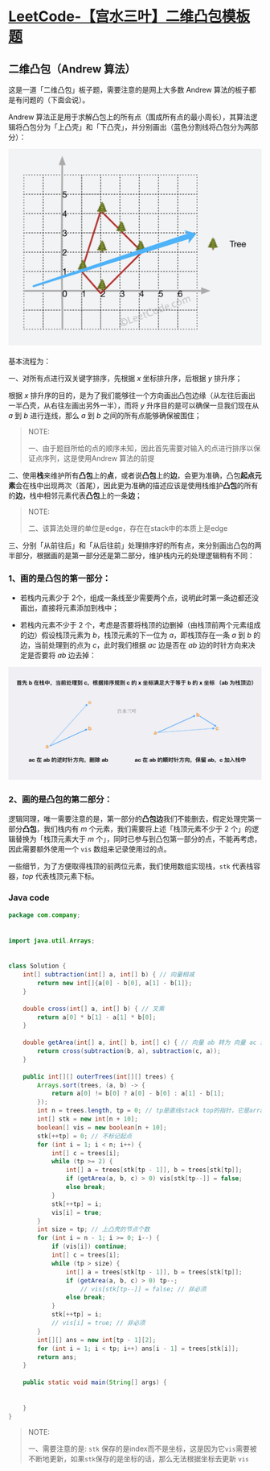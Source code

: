 # [LeetCode-【宫水三叶】二维凸包模板题](https://leetcode.cn/problems/erect-the-fence/solution/by-ac_oier-4xuu/) 

## 二维凸包（Andrew 算法）

这是一道「二维凸包」板子题，需要注意的是网上大多数 Andrew 算法的板子都是有问题的（下面会说）。

Andrew 算法正是用于求解凸包上的所有点（围成所有点的最小周长），其算法逻辑将凸包分为「上凸壳」和「下凸壳」，并分别画出（蓝色分割线将凸包分为两部分）：

![](./1650675817-tJTwGT-image.png)



基本流程为：

一、对所有点进行双关键字排序，先根据 *x* 坐标排升序，后根据 *y* 排升序；

根据 *x* 排升序的目的，是为了我们能够往一个方向画出凸包边缘（从左往后画出一半凸壳，从右往左画出另外一半），而将 *y* 升序目的是可以确保一旦我们现在从 *a* 到 *b* 进行连线，那么 *a* 到 *b* 之间的所有点能够确保被围住；

> NOTE:
>
> 一、由于题目所给的点的顺序未知，因此首先需要对输入的点进行排序以保证点序列，这是使用Andrew 算法的前提

二、使用**栈**来维护所有**凸包**上的**点**，或者说**凸包**上的**边**，会更为准确，凸包**起点元素**会在栈中出现两次（首尾），因此更为准确的描述应该是使用栈维护**凸包**的所有的**边**，栈中相邻元素代表**凸包**上的一条**边**；

> NOTE:
>
> 二、该算法处理的单位是edge，存在在stack中的本质上是edge

三、分别「从前往后」和「从后往前」处理排序好的所有点，来分别画出凸包的两半部分，根据画的是第一部分还是第二部分，维护栈内元的处理逻辑稍有不同：

### 1、**画的是凸包的第一部分：**

- 若栈内元素少于 $2$个，组成一条线至少需要两个点，说明此时第一条边都还没画出，直接将元素添加到栈中；

- 若栈内元素不少于 $2$ 个，考虑是否要将栈顶的边删掉（由栈顶前两个元素组成的边）假设栈顶元素为 $b$，栈顶元素的下一位为 $a$，即栈顶存在一条 $a$ 到 $b$ 的边，当前处理到的点为 $c$，此时我们根据 $ac$ 边是否在 $ab$ 边的时针方向来决定是否要将 $ab$ 边去掉：

  

![](./1650678200-VMOiaM-image.png)



### 2、**画的是凸包的第二部分：**

逻辑同理，唯一需要注意的是，第一部分的**凸包边**我们不能删去，假定处理完第一部分**凸包**，我们栈内有 *m* 个元素，我们需要将上述「栈顶元素不少于 2 个」的逻辑替换为「栈顶元素大于 *m* 个」，同时已参与到凸包第一部分的点，不能再考虑，因此需要额外使用一个 
`vis` 数组来记录使用过的点。

一些细节，为了方便取得栈顶的前两位元素，我们使用数组实现栈，`stk` 代表栈容器，*top* 代表栈顶元素下标。



### Java code

```java
package com.company;


import java.util.Arrays;


class Solution {
    int[] subtraction(int[] a, int[] b) { // 向量相减
        return new int[]{a[0] - b[0], a[1] - b[1]};
    }

    double cross(int[] a, int[] b) { // 叉乘
        return a[0] * b[1] - a[1] * b[0];
    }

    double getArea(int[] a, int[] b, int[] c) { // 向量 ab 转为 向量 ac 过程中扫过的面积
        return cross(subtraction(b, a), subtraction(c, a));
    }

    public int[][] outerTrees(int[][] trees) {
        Arrays.sort(trees, (a, b) -> {
            return a[0] != b[0] ? a[0] - b[0] : a[1] - b[1];
        });
        int n = trees.length, tp = 0; // tp是直线stack top的指针，它是array as stack的辅助
        int[] stk = new int[n + 10];
        boolean[] vis = new boolean[n + 10];
        stk[++tp] = 0; // 不标记起点
        for (int i = 1; i < n; i++) {
            int[] c = trees[i];
            while (tp >= 2) {
                int[] a = trees[stk[tp - 1]], b = trees[stk[tp]];
                if (getArea(a, b, c) > 0) vis[stk[tp--]] = false;
                else break;
            }
            stk[++tp] = i;
            vis[i] = true;
        }
        int size = tp; // 上凸壳的节点个数
        for (int i = n - 1; i >= 0; i--) {
            if (vis[i]) continue;
            int[] c = trees[i];
            while (tp > size) {
                int[] a = trees[stk[tp - 1]], b = trees[stk[tp]];
                if (getArea(a, b, c) > 0) tp--;
                    // vis[stk[tp--]] = false; // 非必须
                else break;
            }
            stk[++tp] = i;
            // vis[i] = true; // 非必须
        }
        int[][] ans = new int[tp - 1][2];
        for (int i = 1; i < tp; i++) ans[i - 1] = trees[stk[i]];
        return ans;
    }

    public static void main(String[] args) {


    }
}

```

> NOTE:
>
> 一、需要注意的是: `stk` 保存的是index而不是坐标，这是因为它`vis`需要被不断地更新，如果`stk`保存的是坐标的话，那么无法根据坐标去更新 `vis` 



